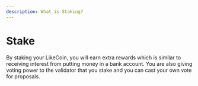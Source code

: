 ```yaml
---
description: What is Staking?
---
```


# Stake

By staking your LikeCoin, you will earn extra rewards which is similar to receiving interest from putting money in a bank account. You are also giving voting power to the validator that you stake and you can cast your own vote for proposals.



